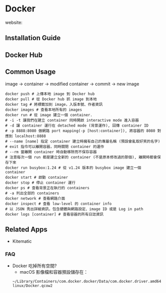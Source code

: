 # Docker
website:

## Installation Guide

## Docker Hub

## Common Usage
image -> container -> modified container -> commit -> new image

```shell
docker push # 上傳本地 image 到 Docker hub
docker pull # 從 Docker hub 抓 image 到本地
docker tag # 將標籤加到 image，入版本號、作者資訊
docker images # 查看本地所有的 images
docker run # 從 image 建立一個 container.
# -i -t 讓我們在建立 container 同時開啟 interactive mode 進入容器
# -d 讓 container 運行在 detached mode (背景運作), 回傳 container ID
# -p 8888:8080 做網路 port mapping(-p [host:container]), 將容器的 8080 對應到 localhost:8888
# --name [name] 指定 container 建立時擁有自己的專屬名稱 (預設會亂取好笑的名字)
# exit 指令可以離開容器，同時關閉 container 的運作
# --rm 當離開 container 時自動移除而不保存容器
# 注意每次一個 run 都是建立全新的 container (不是原本修改過的那個), 離開時都會保存下來
docker run busybox:1.24 # 從 v1.24 版本的 busybox image 建立一個 container
docker start # 啟動 container
docker stop # 停止 container 運行
docker ps # 查看背景正在執行的 containers
# -a 列出全部的 containers
docker network # 查看網路介面
docker inspect # 查看 low-level 的 container info
# 以 JSON 秀出詳細資訊，包含硬體與網路設定、image ID 或是 Log in path
docker logs [container] # 查看容器的所有日誌資訊
```

## Related Apps

* Kitematic

### FAQ

* Docker 吃掉所有空間?
  * macOS 影像檔和容器預設儲存在：
  ```shell
  ~/Library/Containers/com.docker.docker/Data/com.docker.driver.amd64-linux/Docker.qcow2
  ```

